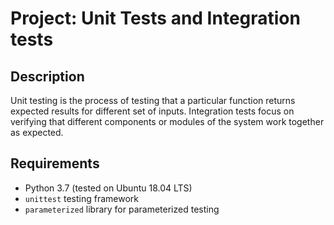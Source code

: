 # Project: Unit Tests and Integration tests

## Description
Unit testing is the process of testing that a particular function returns expected results for different set of inputs.
Integration tests focus on verifying that different components or modules of the system work together as expected.
## Requirements
- Python 3.7 (tested on Ubuntu 18.04 LTS)
- `unittest` testing framework
- `parameterized` library for parameterized testing